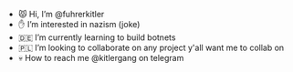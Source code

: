 - 😾 Hi, I’m @fuhrerkitler
- ✋ I’m interested in nazism (joke)
- 🇩🇪 I’m currently learning to build botnets
- 🇵🇱 I’m looking to collaborate on any project y'all want me to collab on 
- 💀 How to reach me @kitlergang on telegram
